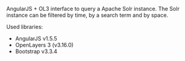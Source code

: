 AngularJS + OL3 interface to query a Apache Solr instance.
The Solr instance can be filtered by time, by a search term and by space.

Used libraries:
* AngularJS v1.5.5
* OpenLayers 3 (v3.16.0)
* Bootstrap v3.3.4
